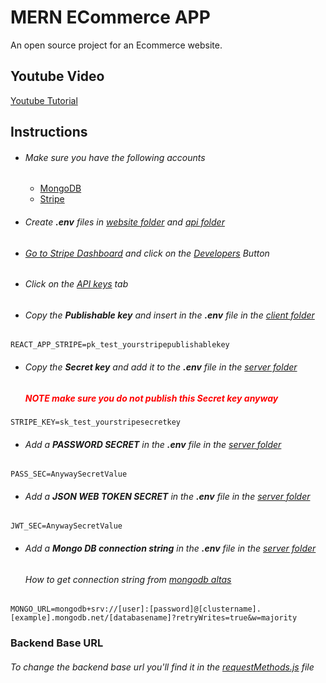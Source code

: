# MERN ECommerce APP
An open source project for an Ecommerce website.

## Youtube Video
<a href="https://www.youtube.com/watch?v=y66RgYMAgSo">Youtube Tutorial</a>


## Instructions
<ul>
    <li>
        <h6>Make sure you have the following accounts</h6>
        <ul>
            <li><a href="https://mongodb.com">MongoDB</a></li>
            <li><a href="https://stripe.com">Stripe</a></li>
        </ul>
    </li>
    <li>
        <h6>Create <b>.env</b> files in <a href="./client">website folder</a> and <a href="./api">api folder</h6>
    </li>
    <li>
        <h6>Go to <a href="https://dashboard.stripe.com/">Stripe Dashboard</a> and click on the <a href="https://dashboard.stripe.com/test/developers">Developers</a> Button</h6>
    </li>
    <li>
        <h6>Click on the <a href="https://dashboard.stripe.com/test/apikeys">API keys</a> tab</h6>
    </li>
    <li>
        <h6>Copy the <b>Publishable key</b> and insert in the <b>.env</b> file in the <a href="./client">client folder</a></h6>
    </li>
</ul>

```
REACT_APP_STRIPE=pk_test_yourstripepublishablekey
```

<ul>
    <li>
        <h6>Copy the <b>Secret key</b> and add it to the <b>.env</b> file in the <a href="./api">server folder</a></h6>
        <h5 style="color:red;">NOTE make sure you do not publish this <b>Secret key</b> anyway</h5>
    </li>
</ul>

```
STRIPE_KEY=sk_test_yourstripesecretkey
```

<ul>
    <li>
        <h6>Add a <b>PASSWORD SECRET</b> in the <b>.env</b> file in the <a href="./api">server folder</a></h6>
    </li>
</ul>

```
PASS_SEC=AnywaySecretValue
```

<ul>
    <li>
        <h6>Add a <b>JSON WEB TOKEN SECRET</b> in the <b>.env</b> file in the <a href="./api">server folder</a></h6>
    </li>
</ul>

```
JWT_SEC=AnywaySecretValue
```

<ul>
    <li>
        <h6>Add a <b>Mongo DB connection string</b> in the <b>.env</b> file in the <a href="./api">server folder</a></h6>
        <h6>How to get connection string from <a href="https://studio3t.com/knowledge-base/articles/connect-to-mongodb-atlas/">mongodb altas</a></h6>
    </li>
</ul>

```
MONGO_URL=mongodb+srv://[user]:[password]@[clustername].[example].mongodb.net/[databasename]?retryWrites=true&w=majority
```


### Backend Base URL
<h6>To change the backend base url you'll find it in the <a href="./client/src/requestMethods.js">requestMethods.js</a> file</h6>
